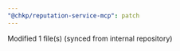 ```yaml
---
"@chkp/reputation-service-mcp": patch
---
```


Modified 1 file(s) (synced from internal repository)
